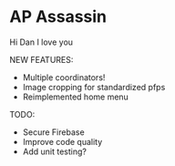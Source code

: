 # AP Assassin

Hi Dan I love you

NEW FEATURES:

- Multiple coordinators!
- Image cropping for standardized pfps
- Reimplemented home menu

TODO:

- Secure Firebase
- Improve code quality
- Add unit testing?
